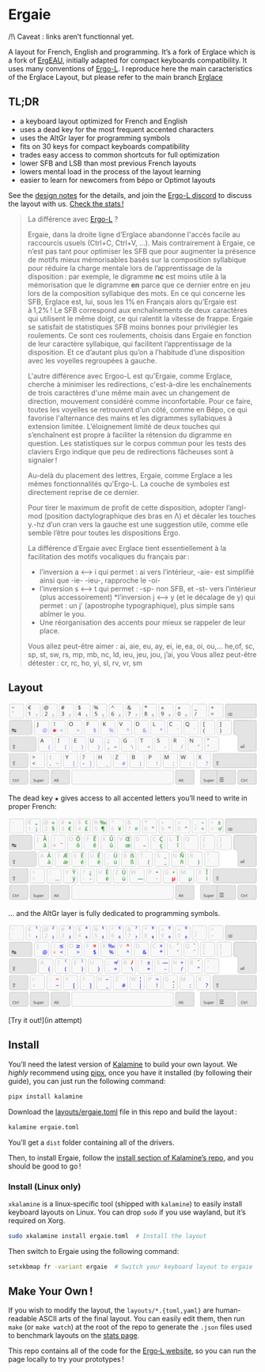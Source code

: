 Ergaie 
================================================================================
/!\ Caveat : links aren’t functionnal yet.

A layout for French, English and programming. It’s a fork of Erglace which is a fork of [ErgEAU](https://github.com/IgrecL/ErgEAU), initially adapted for compact keyboards compatibility. It uses many conventions of [Ergo-L](https://github.com/Nuclear-Squid/ergol).
I reproduce here the main caracteristics of the Erglace Layout, but please refer to the main branch [Erglace](https://github.com/Lysquid/Erglace)

TL;DR
--------------------------------------------------------------------------------

* a keyboard layout optimized for French and English
* uses a dead key for the most frequent accented characters
* uses the AltGr layer for programming symbols
* fits on 30 keys for compact keyboards compatibility
* trades easy access to common shortcuts for full optimization
* lower SFB and LSB than most previous French layouts
* lowers mental load in the process of the layout learning
* easier to learn for newcomers from bépo or Optimot layouts

See the [design notes](NOTES.md) for the details, and join the [Ergo-L discord](https://discord.gg/RH34GjQEgC) to discuss the layout with us. [Check the stats !][1]

[1]: https://

> La différence avec [Ergo-L](https://ergol.org/) ?
>
> Ergaie, dans la droite ligne d’Erglace abandonne l'accès facile au raccourcis usuels (Ctrl+C, Ctrl+V, ...). Mais contrairement à Ergaie, ce n’est pas tant pour optimiser les SFB que pour augmenter la présence de motifs mieux mémorisables basés sur la composition syllabique pour réduire la charge mentale lors de l’apprentissage de la disposition : par exemple, le digramme **nc** est moins utile à la mémorisation que le digramme **en** parce que ce dernier entre en jeu lors de la composition syllabique des mots. En ce qui concerne les SFB, Erglace est, lui, sous les 1% en Français alors qu’Ergaie est à 1,2% ! Le SFB correspond aux enchaînements de deux caractères qui utilisent le même doigt, ce qui ralentit la vitesse de frappe. Ergaie se satisfait de statistiques SFB moins bonnes pour privilégier les roulements. Ce sont ces roulements, choisis dans Ergaie en fonction de leur caractère syllabique, qui facilitent l’apprentissage de la disposition. Et ce d’autant plus qu’on a l’habitude d’une disposition avec les voyelles regroupées à gauche.
>
> L'autre différence avec Ergoo-L est qu'Ergaie, comme Erglace, cherche à minimiser les redirections, c'est-à-dire les enchaînements de trois caractères d'une même main avec un changement de direction, mouvement considéré comme inconfortable. Pour ce faire, toutes les voyelles se retrouvent d'un côté, comme en Bépo, ce qui favorise l'alternance des mains et les digrammes syllabiques à extension limitée. L’éloignement limité de deux touches qui s’enchaînent est propre à faciliter la rétension du digramme en question.
Les statistiques sur le corpus commun pour les tests des claviers Ergo indique que peu de redirections fâcheuses sont à signaler !
>
> Au-delà du placement des lettres, Ergaie, comme Erglace a les mêmes fonctionnalités qu'Ergo-L. La couche de symboles est directement reprise de ce dernier.
>
>Pour tirer le maximum de profit de cette disposition, adopter l’angl-mod (position dactylographique des bras en Λ) et décaler les touches y.-hz d’un cran vers la gauche est une suggestion utile, comme elle semble l’être pour toutes les dispositions Ergo.
>
> La différence d’Ergaie avec Erglace tient essentiellement à la facilitation des motifs vocaliques du français par :
>* l’inversion a <–> i qui permet : ai vers l’intérieur,  -aie- est simplifié ainsi que -ie- -ieu-, rapproche le -oi-
>* l’inversion s <–> t qui permet : -sp- non SFB,  et -st- vers l’intérieur (plus accessoirement)
>*l’inversion j <–> y (et le décalage de y) qui permet : un j’ (apostrophe typographique), plus simple sans abîmer le you.
>* Une réorganisation des accents pour mieux se rappeler de leur place.
>  
> Vous allez peut-être aimer : ai, aie, eu, ay, ei, ie, ea, oi, ou,… he,of, sc, sp, st, sw, rs, mp, mb, nc, ld, ieu, jeu, jou, j’ai, you
> Vous allez peut-être détester : cr, rc, ho, yi, sl, rv, vr, sm

Layout
--------------------------------------------------------------------------------

![base layout](img/ergaie.svg)

The dead key <kbd>★</kbd> gives access to all accented letters you’ll need to write in proper French:

![dead key layout](img/ergaie_1dk.svg)

… and the AltGr layer is fully dedicated to programming symbols.

![altgr layout](img/ergaie_altgr.svg)

[Try it out!](in attempt)

Install
--------------------------------------------------------------------------------

You’ll need the latest version of [Kalamine][2] to build your own layout. We
*highly* recommend using [pipx][5], once you have it installed (by following
their guide), you can just run the following command:

```bash
pipx install kalamine
```

Download the [layouts/ergaie.toml][4] file in this repo and build the layout :

```bash
kalamine ergaie.toml
```

You’ll get a `dist` folder containing all of the drivers.

Then, to install Ergaie, follow the [install section of Kalamine’s repo][3],
and you should be good to go !

[2]: https://github.com/fabi1cazenave/kalamine
[3]: https://github.com/fabi1cazenave/kalamine#installing-distributable-layouts
[4]: layouts/ergaie.toml
[5]: https://github.com/pypa/pipx?tab=readme-ov-file#install-pipx


### Install (Linux only)

`xkalamine` is a linux‑specific tool (shipped with `kalamine`) to easily
install keyboard layouts on Linux. You can drop `sudo` if you use wayland, but
it’s required on Xorg.

```bash
sudo xkalamine install ergaie.toml  # Install the layout
```

Then switch to Ergaie using the following command:

```bash
setxkbmap fr -variant ergaie  # Switch your keyboard layout to ergaie
```

Make Your Own !
--------------------------------------------------------------------------------

If you wish to modify the layout, the `layouts/*.{toml,yaml}` are human-readable
ASCII arts of the final layout. You can easily edit them, then run `make` (or
`make watch`) at the root of the repo to generate the `.json` files used to
benchmark layouts on the [stats page][1].

This repo contains all of the code for the [Ergo‑L website](https://ergol.org),
so you can run the page locally to try your prototypes !
